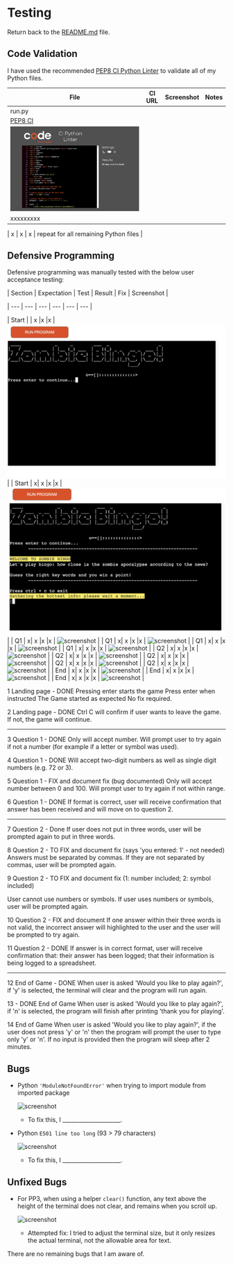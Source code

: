 # Testing

Return back to the [README.md](README.md) file.

## Code Validation

<!-- 
It's recommended to validate each file using the API URL.
This will give you a custom URL which you can use on your testing documentation.
It makes it easier to return back to a file to validate it again in the future.
Use the steps above to generate your own custom URLs for each Python file.

**IMPORTANT**: `E501 line too long` errors

You must strive to fix any Python lines that are too long ( >80 characters ).
In rare cases where you cannot break the lines [without breaking the functionality],
then by adding `# noqa` to the end of those lines will ignore linting validation.

`# noqa` = **NO Quality Assurance**

**NOTE**: You must include 2 *spaces* before the `#`, and 1 *space* after the `#`.

Do not use `# noqa` all over your project just to clear down validation errors!
This can still cause a project to fail, for failing to fix actual PEP8 validation errors.

Sometimes strings or variables get too long, or long `if` conditional statements.
These are acceptable instances to use the `# noqa`.

When trying to fix "line too long" errors, try to avoid using `/` to split lines.
A better approach would be to use any type of opening bracket, and hit Enter just after that.

Any opening bracket type will work: `(`, `[`, `{`.

By using an opening bracket, Python knows where to appropriately indent the next line of code,
without having to "guess" yourself and attempt to tab to the correct indentation level.

Sample Python code validation documentation below (tables are extremely helpful!).
-->

I have used the recommended [PEP8 CI Python Linter](https://pep8ci.herokuapp.com) to validate all of my Python files.

| File | CI URL | Screenshot | Notes |
| --- | --- | --- | --- |
| run.py | 
[PEP8 CI](https://pep8ci.herokuapp.com/https://raw.githubusercontent.com/RaymondBrien/zombie-bingo/main/run.py) | 
![screenshot](documentation/py-validation-run.png) | 
xxxxxxxxx |

| x | x | x | repeat for all remaining Python files |



## Defensive Programming
<!-- 


PP3 (Python-only):
- Users must enter a valid letter/word/string when prompted
- Users must choose from a specific list only -->

<!-- You should include any manual tests performed, and the expected results/outcome.

Testing should be replicable.
Ideally, tests cases should focus on each individual section of every page on the website.
Each test case should be specific, objective, and step-wise replicable. -->

<!-- Instead of adding a general overview saying that everything works fine,
consider documenting tests on each element of the page
(ie. button clicks, input box validation, navigation links, etc.) by testing them in their happy flow,
and also the bad/exception flow, mentioning the expected and observed results,
and drawing a parallel between them where applicable. -->

<!-- Consider using the following format for manual test cases:

Expected Outcome / Test Performed / Result Received / Fixes Implemented

- **Expected**: "Feature is expected to do X when the user does Y."
- **Testing**: "Tested the feature by doing Y."
- (either) **Result**: "The feature behaved as expected, and it did Y."
- (or) **Result**: "The feature did not respond to A, B, or C."
- **Fix**: "I did Z to the code because something was missing." -->


Defensive programming was manually tested with the below user acceptance testing:

| Section | Expectation | Test | Result | Fix | Screenshot |

| --- | --- | --- | --- | --- | --- |

| Start | | x |x |x | ![screenshot](documentation/feature01a.jpeg) |
| Start | x| x |x |x | ![screenshot](documentation/feature01b.png) |
| Q1 | x| x |x |x | ![screenshot](documentation/feature01.png) |
| Q1 | x| x |x |x | ![screenshot](documentation/feature01.png) |
| Q1 | x| x |x |x | ![screenshot](documentation/feature01.png) |
| Q1 | x| x |x |x | ![screenshot](documentation/feature01.png) |
| Q2 | x| x |x |x | ![screenshot](documentation/feature01.png) |
| Q2 | x| x |x |x | ![screenshot](documentation/feature01.png) |
| Q2 | x| x |x |x | ![screenshot](documentation/feature01.png) |
| Q2 | x| x |x |x | ![screenshot](documentation/feature01.png) |
| Q2 | x| x |x |x | ![screenshot](documentation/feature01.png) |
| End | x| x |x |x | ![screenshot](documentation/feature01.png) |
| End | x| x |x |x | ![screenshot](documentation/feature01.png) |
| End | x| x |x |x | ![screenshot](documentation/feature01.png) |

1
Landing page - DONE
Pressing enter starts the game
Press enter when instructed
The Game started as expected
No fix required.

2
Landing page - DONE
Ctrl C will confirm if user wants to leave the game. If not, the game will continue.

---
3
Question 1 - DONE
Only will accept number. Will prompt user to try again if not a number (for example if a letter or symbol was used).

4
Question 1 - DONE
Will accept two-digit numbers as well as single digit numbers (e.g. 72 or 3). 

5
Question 1 - FIX and document fix (bug documented)
Only will accept number between 0 and 100. Will prompt user to try again if not within range.

6
Question 1 - DONE 
If format is correct, user will receive confirmation that answer has been received and will move on to question 2.

---
7
Question 2 - Done
If user does not put in three words, user will be prompted again to put in three words.

8
Question 2 - TO FIX and document fix (says 'you entered: 1' - not needed)
Answers must be separated by commas. If they are not separated by commas, user will be prompted again.

9
Question 2 - TO FIX and document fix (1: number included; 2: symbol included)

User cannot use numbers or symbols. If user uses numbers or symbols, user will be prompted again.

10
Question 2 - FIX and document
If one answer within their three words is not valid, the incorrect answer will highlighted to the user and the user will be prompted to try again.

11
Question 2 - DONE
If answer is in correct format, user will receive confirmation that: their answer has been logged; that their information is being logged to a spreadsheet.


---

12
End of Game - DONE
When user is asked 'Would you like to play again?', if 'y' is selected, the terminal will clear and the program will run again.

13  - DONE
End of Game
When user is asked 'Would you like to play again?', if 'n' is selected, the program will finish after printing 'thank you for playing'.

14
End of Game
When user is asked 'Would you like to play again?', if the user does not press 'y' or 'n' then the program will prompt the user to type only 'y' or 'n'. If no input is provided then the program will sleep after 2 minutes.


## Bugs
<!-- 
This section is primarily used for JavaScript and Python applications,
but feel free to use this section to document any HTML/CSS bugs you might run into.

It's very important to document any bugs you've discovered while developing the project.
Make sure to include any necessary steps you've implemented to fix the bug(s) as well.

**PRO TIP**: screenshots of bugs are extremely helpful, and go a long way! -->


- Python `'ModuleNotFoundError'` when trying to import module from imported package

    ![screenshot](documentation/bug03.png)

    - To fix this, I _____________________.


- Python `E501 line too long` (93 > 79 characters)

    ![screenshot](documentation/bug04.png)

    - To fix this, I _____________________.

## Unfixed Bugs

<!-- You will need to mention unfixed bugs and why they were not fixed.
This section should include shortcomings of the frameworks or technologies used.
Although time can be a big variable to consider, paucity of time and difficulty understanding
implementation is not a valid reason to leave bugs unfixed.

If you've identified any unfixed bugs, no matter how small, be sure to list them here.
It's better to be honest and list them, because if it's not documented and an assessor finds the issue,
they need to know whether or not you're aware of them as well, and why you've not corrected/fixed them. -->


- For PP3, when using a helper `clear()` function, any text above the height of the terminal does not clear, and remains when you scroll up.

    ![screenshot](documentation/unfixed-bug02.png)

    - Attempted fix: I tried to adjust the terminal size, but it only resizes the actual terminal, not the allowable area for text.


<!-- 

If you legitimately cannot find any unfixed bugs or warnings, then use the following sentence: -->



There are no remaining bugs that I am aware of.
